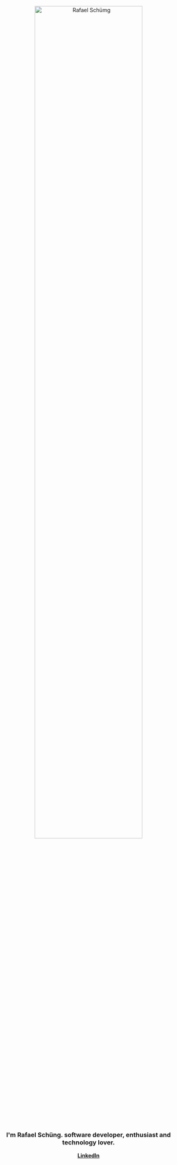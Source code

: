 <div style='text-align:center;width:100%;'>
   <br/>
   <img alt='Rafael Schümg' src='https://res.cloudinary.com/djjkfuxvk/image/upload/v1595533303/logo600_qoo4j6.svg' width='75%' style='align:center;'/>

   <br/>
   <br/>
   <h3>I'm <strong>Rafael Schüng.</strong> software developer, enthusiast and technology lover.</h3>
   <div>
      <a href="www.linkedin.com/in/rafael-schueng"><strong>LinkedIn</strong></a>
   </div>

</div>